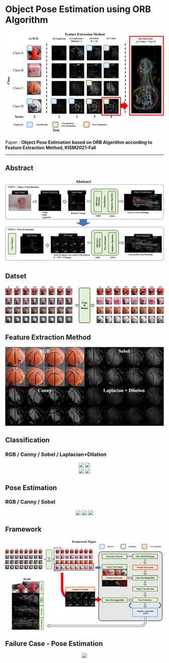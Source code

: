 # Object Pose Estimation using ORB Algorithm

<p align="center">
<img src="docs/experiment.png">
</p>

Paper : **Object Pose Estimation based on ORB Algorithm according to Feature Extraction Method, KISM2021-Fall** <br>

<hr>

## Abstract

<p align="center">
<img src="docs/abstract.png">
</p>

## Datset

<p align="center">
<img src="docs/dataset.png">
</p>

## Feature Extraction Method

<p align="center">
<img src="docs/feature.png">
</p>

## Classification
### RGB / Canny / Sobel / Laplacian+Dilation

<p align="center">
  <img src="result/rgb_case_object_classification.gif", width=49%>
  <img src="result/canny_case_object_classification.gif", width=49%><br>
  <img src="result/sobel_case_object_classification.gif", width=49%>
  <img src="result/laplacian_dliation_case_object_classification.gif", width=49%>
</p>

## Pose Estimation
### RGB / Canny / Sobel 

<p align="center">
  <img src="result/rgb_case_pose_estimation.gif", width=32%>
  <img src="result/canny_case_pose_estimation.gif", width=32%>
  <img src="result/sobel_case_pose_estimation.gif", width=32%>
</p>

## Framework

<p align="center">
<img src="docs/framework.png">
</p>

## Failure Case - Pose Estimation

<p align="center">
<img src="result/failure_case_pose_estimation.gif">
</p>
